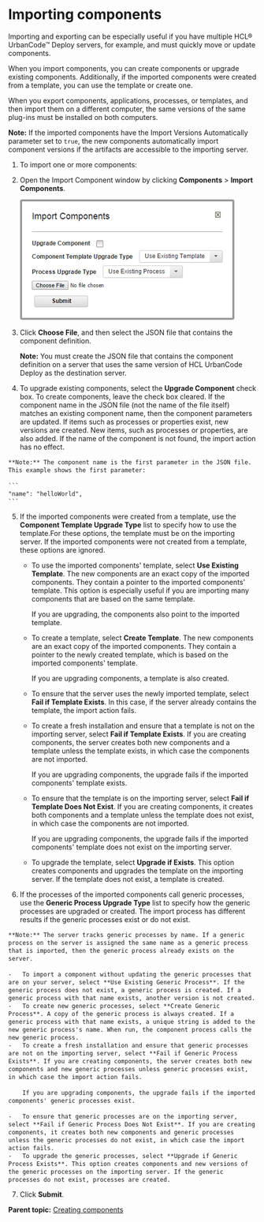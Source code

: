 # Importing components

Importing and exporting can be especially useful if you have multiple HCL® UrbanCode™ Deploy servers, for example, and must quickly move or update components.

When you import components, you can create components or upgrade existing components. Additionally, if the imported components were created from a template, you can use the template or create one.

When you export components, applications, processes, or templates, and then import them on a different computer, the same versions of the same plug-ins must be installed on both computers.

**Note:** If the imported components have the Import Versions Automatically parameter set to `true`, the new components automatically import component versions if the artifacts are accessible to the importing server.

1.  To import one or more components:
2.  Open the Import Component window by clicking **Components** \> **Import Components**.

    ![The Import Components window](../images/comp_import_a.gif)

3.  Click **Choose File**, and then select the JSON file that contains the component definition. 

    **Note:** You must create the JSON file that contains the component definition on a server that uses the same version of HCL UrbanCode Deploy as the destination server.

4.   To upgrade existing components, select the **Upgrade Component** check box. To create components, leave the check box cleared. If the component name in the JSON file \(not the name of the file itself\) matches an existing component name, then the component parameters are updated. If items such as processes or properties exist, new versions are created. New items, such as processes or properties, are also added. If the name of the component is not found, the import action has no effect.

    **Note:** The component name is the first parameter in the JSON file. This example shows the first parameter:

    ```
    "name": "helloWorld",
    ```

5.  If the imported components were created from a template, use the **Component Template Upgrade Type** list to specify how to use the template.For these options, the template must be on the importing server. If the imported components were not created from a template, these options are ignored.
    -   To use the imported components' template, select **Use Existing Template**. The new components are an exact copy of the imported components. They contain a pointer to the imported components' template. This option is especially useful if you are importing many components that are based on the same template.

        If you are upgrading, the components also point to the imported template.

    -   To create a template, select **Create Template**. The new components are an exact copy of the imported components. They contain a pointer to the newly created template, which is based on the imported components' template.

        If you are upgrading components, a template is also created.

    -   To ensure that the server uses the newly imported template, select **Fail if Template Exists**. In this case, if the server already contains the template, the import action fails.
    -   To create a fresh installation and ensure that a template is not on the importing server, select **Fail if Template Exists**. If you are creating components, the server creates both new components and a template unless the template exists, in which case the components are not imported.

        If you are upgrading components, the upgrade fails if the imported components' template exists.

    -   To ensure that the template is on the importing server, select **Fail if Template Does Not Exist**. If you are creating components, it creates both components and a template unless the template does not exist, in which case the components are not imported.

        If you are upgrading components, the upgrade fails if the imported components' template does not exist on the importing server.

    -   To upgrade the template, select **Upgrade if Exists**. This option creates components and upgrades the template on the importing server. If the template does not exist, a template is created.
6.   If the processes of the imported components call generic processes, use the **Generic Process Upgrade Type** list to specify how the generic processes are upgraded or created. The import process has different results if the generic processes exist or do not exist. 

    **Note:** The server tracks generic processes by name. If a generic process on the server is assigned the same name as a generic process that is imported, then the generic process already exists on the server.

    -   To import a component without updating the generic processes that are on your server, select **Use Existing Generic Process**. If the generic process does not exist, a generic process is created. If a generic process with that name exists, another version is not created.
    -   To create new generic processes, select **Create Generic Process**. A copy of the generic process is always created. If a generic process with that name exists, a unique string is added to the new generic process's name. When run, the component process calls the new generic process.
    -   To create a fresh installation and ensure that generic processes are not on the importing server, select **Fail if Generic Process Exists**. If you are creating components, the server creates both new components and new generic processes unless generic processes exist, in which case the import action fails.

        If you are upgrading components, the upgrade fails if the imported components' generic processes exist.

    -   To ensure that generic processes are on the importing server, select **Fail if Generic Process Does Not Exist**. If you are creating components, it creates both new components and generic processes unless the generic processes do not exist, in which case the import action fails.
    -   To upgrade the generic processes, select **Upgrade if Generic Process Exists**. This option creates components and new versions of the generic processes on the importing server. If the generic processes do not exist, processes are created.
7.  Click **Submit**.

**Parent topic:** [Creating components](../topics/comp_create.md)


